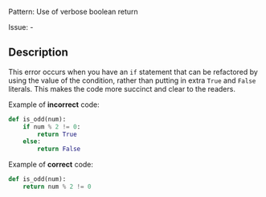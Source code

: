 Pattern: Use of verbose boolean return

Issue: -

## Description

This error occurs when you have an `if` statement that can be refactored by using the value of the condition, rather than putting in extra `True` and `False` literals. This makes the code more succinct and clear to the readers.


Example of **incorrect** code:

```python
def is_odd(num):
    if num % 2 != 0:
        return True
    else:
        return False
```

Example of **correct** code:

```python
def is_odd(num):
    return num % 2 != 0
```
